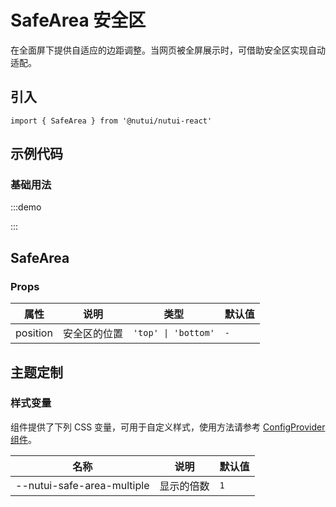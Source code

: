 # SafeArea 安全区

在全面屏下提供自适应的边距调整。当网页被全屏展示时，可借助安全区实现自动适配。

## 引入

```tsx
import { SafeArea } from '@nutui/nutui-react'
```

## 示例代码

### 基础用法

:::demo

<CodeBlock src='h5/demo1.tsx'></CodeBlock>

:::

## SafeArea

### Props

| 属性 | 说明 | 类型 | 默认值 |
| --- | --- | --- | --- |
| position | 安全区的位置 | `'top' \| 'bottom'` | `-` |

## 主题定制

### 样式变量

组件提供了下列 CSS 变量，可用于自定义样式，使用方法请参考 [ConfigProvider 组件](#/zh-CN/component/configprovider)。

| 名称 | 说明 | 默认值 |
| --- | --- | --- |
| \--nutui-safe-area-multiple | 显示的倍数 | `1` |

